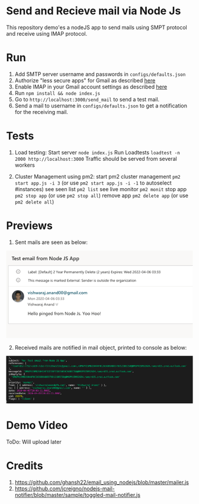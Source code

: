 # Send and Recieve mail via Node Js
This repository demo'es a nodeJS app to send mails using SMPT protocol and receive using IMAP protocol.

# Run
1. Add SMTP server username and passwords in `configs/defaults.json`
2. Authorize "less secure apps" for Gmail as described [here](https://support.google.com/accounts/answer/6010255?hl=en)
3. Enable IMAP in your Gmail account settings as described [here](https://support.google.com/mail/answer/7126229?hl=en)
4. Run `npm install && node index.js`
5. Go to `http://localhost:3000/send_mail` to send a test mail.
6. Send a mail to username in `configs/defaults.json` to get a notification for the receiving mail.

# Tests

1. Load testing:
Start server `node index.js`
Run Loadtests `loadtest -n 2000 http://localhost:3000`
Traffic should be served from several workers

2. Cluster Management using pm2:
start pm2 cluster management `pm2 start app.js -i 3` 
(or use `pm2 start app.js -i -1` to autoselect #instances)
see seen list `pm2 list`
see live monitor `pm2 monit`
stop app `pm2 stop app`
(or use `pm2 stop all`)
remove app `pm2 delete app`
(or use `pm2 delete all`)

# Previews

1. Sent mails are seen as below:

![Send Mail Test](https://raw.githubusercontent.com/vishwarajanand/NodeJsMailSendNReceive/master/demos/send_mail_demo.png "Send Mail Test")

2. Received mails are notified in mail object, printed to console as below:

![Receive Mail Test](https://raw.githubusercontent.com/vishwarajanand/NodeJsMailSendNReceive/master/demos/receive_mail_demo.png "Receive Mail Test")

# Demo Video

ToDo: Will upload later

# Credits

1. https://github.com/ghansh22/email_using_nodejs/blob/master/mailer.js
2. https://github.com/jcreigno/nodejs-mail-notifier/blob/master/sample/toggled-mail-notifier.js

